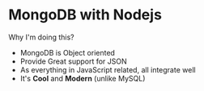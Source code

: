# MongoDB with Nodejs

Why I'm doing this?
- MongoDB is Object oriented
- Provide Great support for JSON
- As everything in JavaScript related, all integrate well
- It's **Cool** and **Modern** (unlike MySQL)
